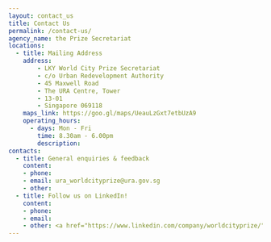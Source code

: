 ```yaml
---
layout: contact_us
title: Contact Us
permalink: /contact-us/
agency_name: the Prize Secretariat
locations:
  - title: Mailing Address
    address:
        - LKY World City Prize Secretariat
        - c/o Urban Redevelopment Authority
        - 45 Maxwell Road
        - The URA Centre, Tower
        - 13-01
        - Singapore 069118
    maps_link: https://goo.gl/maps/UeauLzGxt7etbUzA9
    operating_hours:
      - days: Mon - Fri
        time: 8.30am - 6.00pm
        description: 
contacts:
  - title: General enquiries & feedback
    content:
    - phone:  
    - email: ura_worldcityprize@ura.gov.sg
    - other: 
  - title: Follow us on LinkedIn!
    content:
    - phone: 
    - email: 
    - other: <a href="https://www.linkedin.com/company/worldcityprize/"><u>LinkedIn</u></a>
---
```

